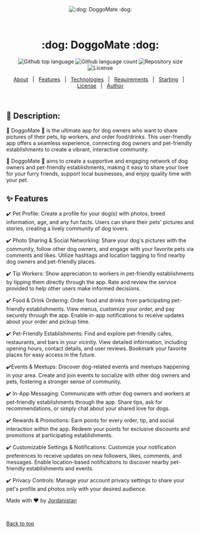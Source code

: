 <div align="center" id="top"> 
  <img src="./.github/app.gif" alt=":dog: DoggoMate :dog:" />

  &#xa0;

  <!-- <a href="https://:dog: doggomate :dog:.netlify.app">Demo</a> -->
</div>

<h1 align="center">:dog: DoggoMate :dog:</h1>

<p align="center">
  <img alt="Github top language" src="https://img.shields.io/github/languages/top/jordanistan/:dog: doggomate :dog:?color=56BEB8">

  <img alt="Github language count" src="https://img.shields.io/github/languages/count/jordanistan/:dog: doggomate :dog:?color=56BEB8">

  <img alt="Repository size" src="https://img.shields.io/github/repo-size/jordanistan/:dog: doggomate :dog:?color=56BEB8">

  <img alt="License" src="https://img.shields.io/github/license/jordanistan/:dog: doggomate :dog:?color=56BEB8">

  <!-- <img alt="Github issues" src="https://img.shields.io/github/issues/jordanistan/:dog: doggomate :dog:?color=56BEB8" /> -->

  <!-- <img alt="Github forks" src="https://img.shields.io/github/forks/jordanistan/:dog: doggomate :dog:?color=56BEB8" /> -->

  <!-- <img alt="Github stars" src="https://img.shields.io/github/stars/jordanistan/:dog: doggomate :dog:?color=56BEB8" /> -->
</p>

<!-- Status -->

<!-- <h4 align="center"> 
	🚧  :dog: DoggoMate :dog: 🚀 Under construction...  🚧
</h4> 

<hr> -->

<p align="center">
  <a href="#dart-about">About</a> &#xa0; | &#xa0; 
  <a href="#sparkles-features">Features</a> &#xa0; | &#xa0;
  <a href="#rocket-technologies">Technologies</a> &#xa0; | &#xa0;
  <a href="#white_check_mark-requirements">Requirements</a> &#xa0; | &#xa0;
  <a href="#checkered_flag-starting">Starting</a> &#xa0; | &#xa0;
  <a href="#memo-license">License</a> &#xa0; | &#xa0;
  <a href="https://github.com/jordanistan" target="_blank">Author</a>
</p>

<br>

## :dart: Description: ##

:dog: DoggoMate :dog: is the ultimate app for dog owners who want to share pictures of their pets, tip workers, and order food/drinks. This user-friendly app offers a seamless experience, connecting dog owners and pet-friendly establishments to create a vibrant, interactive community. 

:dog: DoggoMate :dog: aims to create a supportive and engaging network of dog owners and pet-friendly establishments, making it easy to share your love for your furry friends, support local businesses, and enjoy quality time with your pet.

## :sparkles: Features ##

:heavy_check_mark: Pet Profile: Create a profile for your dog(s) with photos, breed information, age, and any fun facts. Users can share their pets' pictures and stories, creating a lively community of dog lovers.

:heavy_check_mark: Photo Sharing & Social Networking: Share your dog's pictures with the community, follow other dog owners, and engage with your favorite pets via comments and likes. Utilize hashtags and location tagging to find nearby dog owners and pet-friendly places.

:heavy_check_mark: Tip Workers: Show appreciation to workers in pet-friendly establishments by tipping them directly through the app. Rate and review the service provided to help other users make informed decisions.

:heavy_check_mark: Food & Drink Ordering: Order food and drinks from participating pet-friendly establishments. View menus, customize your order, and pay securely through the app. Enable in-app notifications to receive updates about your order and pickup time.

:heavy_check_mark: Pet-Friendly Establishments: Find and explore pet-friendly cafes, restaurants, and bars in your vicinity. View detailed information, including opening hours, contact details, and user reviews. Bookmark your favorite places for easy access in the future.

:heavy_check_mark:Events & Meetups: Discover dog-related events and meetups happening in your area. Create and join events to socialize with other dog owners and pets, fostering a stronger sense of community.

:heavy_check_mark: In-App Messaging: Communicate with other dog owners and workers at pet-friendly establishments through the app. Share tips, ask for recommendations, or simply chat about your shared love for dogs.

:heavy_check_mark: Rewards & Promotions: Earn points for every order, tip, and social interaction within the app. Redeem your points for exclusive discounts and promotions at participating establishments.

:heavy_check_mark: Customizable Settings & Notifications: Customize your notification preferences to receive updates on new followers, likes, comments, and messages. Enable location-based notifications to discover nearby pet-friendly establishments and events.

:heavy_check_mark: Privacy Controls: Manage your account privacy settings to share your pet's profile and photos only with your desired audience.






Made with :heart: by <a href="https://github.com/jordanistan" target="_blank">Jordanistan</a>

&#xa0;

<a href="#top">Back to top</a>
